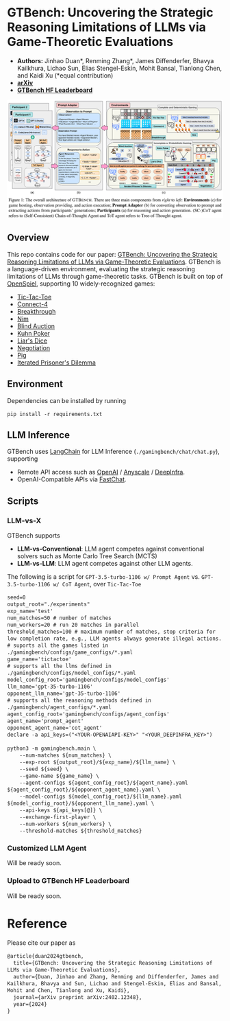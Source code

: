 [comment]: <> (![image]&#40;logo.png&#41;)
# GTBench: Uncovering the Strategic Reasoning Limitations of LLMs via Game-Theoretic Evaluations
- **Authors:** Jinhao Duan*, Renming Zhang*, James Diffenderfer, Bhavya Kailkhura, Lichao Sun, Elias Stengel-Eskin, Mohit Bansal, Tianlong Chen, and Kaidi Xu (*equal contribution)
- [**arXiv**](https://arxiv.org/abs/2402.12348)
- [**GTBench HF Leaderboard**](https://huggingface.co/spaces/GTBench/GTBench)

![Figure of GTBench](framework.png)

## Overview
This repo contains code for our paper: [GTBench: Uncovering the Strategic Reasoning Limitations of LLMs via Game-Theoretic Evaluations](https://arxiv.org/pdf/2402.12348.pdf). 
GTBench is a language-driven environment, evaluating the strategic reasoning limitations of LLMs through game-theoretic tasks. 
GTBench is built on top of [OpenSpiel](https://github.com/google-deepmind/open_spiel), supporting 10 widely-recognized games:
- <a href="https://en.wikipedia.org/wiki/Tic-tac-toe" target="_blank">  Tic-Tac-Toe</a>
- <a href="https://en.wikipedia.org/wiki/Connect_Four" target="_blank">  Connect-4 </a>
- <a href="https://en.wikipedia.org/wiki/Breakthrough_(board_game)" target="_blank">  Breakthrough</a>
- <a href="https://en.wikipedia.org/wiki/Nim" target="_blank">  Nim</a>
- <a href="https://en.wikipedia.org/wiki/First-price_sealed-bid_auction" target="_blank">  Blind Auction</a>
- <a href="https://en.wikipedia.org/wiki/Kuhn_poker" target="_blank">  Kuhn Poker</a>
- <a href="https://en.wikipedia.org/wiki/Liar\%27s_dice" target="_blank">  Liar's Dice</a>
- <a href="https://arxiv.org/pdf/1706.05125.pdf" target="_blank">  Negotiation</a>
- <a href="https://en.wikipedia.org/wiki/Pig_(dice_game)" target="_blank">  Pig</a>
- <a href="https://en.wikipedia.org/wiki/Prisoner\%27s_dilemma" target="_blank"> Iterated Prisoner's Dilemma</a>


## Environment
Dependencies can be installed by running 

```shell
pip install -r requirements.txt
```

## LLM Inference
GTBench uses [LangChain](https://github.com/langchain-ai/langchain) for LLM Inference (`./gamingbench/chat/chat.py`), supporting
- Remote API access such as [OpenAI](https://openai.com/) / [Anyscale](https://docs.endpoints.anyscale.com) / [DeepInfra](https://deepinfra.com/models).
- OpenAI-Compatible APIs via [FastChat](https://github.com/lm-sys/FastChat?tab=readme-ov-file#openai-compatible-restful-apis--sdk).

## Scripts
### LLM-vs-X
GTBench supports 
- **LLM-vs-Conventional**: LLM agent competes against conventional solvers such as Monte Carlo Tree Search (MCTS)
- **LLM-vs-LLM**: LLM agent competes against other LLM agents. 

The following is a script for `GPT-3.5-turbo-1106 w/ Prompt Agent` vs. `GPT-3.5-turbo-1106 w/ CoT Agent`, over `Tic-Tac-Toe`
```shell
seed=0
output_root="./experiments"
exp_name='test'
num_matches=50 # number of matches
num_workers=20 # run 20 matches in parallel
threshold_matches=100 # maximum number of matches, stop criteria for low completion rate, e.g., LLM agents always generate illegal actions.
# suports all the games listed in ./gamingbench/configs/game_configs/*.yaml
game_name='tictactoe'
# supports all the llms defined in ./gamingbench/configs/model_configs/*.yaml
model_config_root='gamingbench/configs/model_configs'
llm_name='gpt-35-turbo-1106'
opponent_llm_name='gpt-35-turbo-1106'
# supports all the reasoning methods defined in ./gamingbench/agent_configs/*.yaml
agent_config_root='gamingbench/configs/agent_configs'
agent_name='prompt_agent'
opponent_agent_name='cot_agent'
declare -a api_keys=("<YOUR-OPENAIAPI-KEY>" "<YOUR_DEEPINFRA_KEY>")

python3 -m gamingbench.main \
    --num-matches ${num_matches} \
    --exp-root ${output_root}/${exp_name}/${llm_name} \
    --seed ${seed} \
    --game-name ${game_name} \
    --agent-configs ${agent_config_root}/${agent_name}.yaml ${agent_config_root}/${opponent_agent_name}.yaml \
    --model-configs ${model_config_root}/${llm_name}.yaml ${model_config_root}/${opponent_llm_name}.yaml \
    --api-keys ${api_keys[@]} \
    --exchange-first-player \
    --num-workers ${num_workers} \
    --threshold-matches ${threshold_matches}

``````
### Customized LLM Agent

Will be ready soon.

### Upload to GTBench HF Leaderboard
Will be ready soon.

# Reference

Please cite our paper as
```
@article{duan2024gtbench,
  title={GTBench: Uncovering the Strategic Reasoning Limitations of LLMs via Game-Theoretic Evaluations},
  author={Duan, Jinhao and Zhang, Renming and Diffenderfer, James and Kailkhura, Bhavya and Sun, Lichao and Stengel-Eskin, Elias and Bansal, Mohit and Chen, Tianlong and Xu, Kaidi},
  journal={arXiv preprint arXiv:2402.12348},
  year={2024}
}
```
